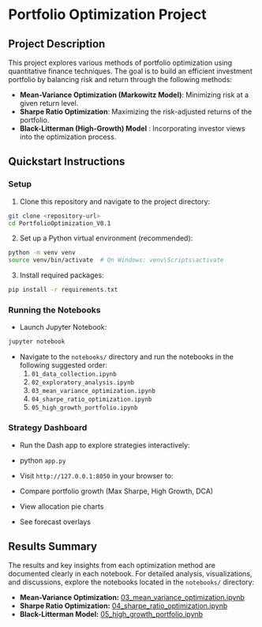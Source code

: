# Portfolio Optimization Project

## Project Description

This project explores various methods of portfolio optimization using quantitative finance techniques. The goal is to build an efficient investment portfolio by balancing risk and return through the following methods:

- **Mean-Variance Optimization (Markowitz Model)**: Minimizing risk at a given return level.
- **Sharpe Ratio Optimization**: Maximizing the risk-adjusted returns of the portfolio.
- **Black-Litterman (High-Growth) Model** : Incorporating investor views into the optimization process.


## Quickstart Instructions

### Setup
1. Clone this repository and navigate to the project directory:
```bash
git clone <repository-url>
cd PortfolioOptimization_V0.1
```

2. Set up a Python virtual environment (recommended):
```bash
python -m venv venv
source venv/bin/activate  # On Windows: venv\Scripts\activate
```

3. Install required packages:
```bash
pip install -r requirements.txt
```

### Running the Notebooks
- Launch Jupyter Notebook:
```bash
jupyter notebook
```

- Navigate to the `notebooks/` directory and run the notebooks in the following suggested order:
  1. `01_data_collection.ipynb`
  2. `02_exploratory_analysis.ipynb`
  3. `03_mean_variance_optimization.ipynb`
  4. `04_sharpe_ratio_optimization.ipynb`
  5. `05_high_growth_portfolio.ipynb`

### Strategy Dashboard

- Run the Dash app to explore strategies interactively:

- python `app.py`
- Visit `http://127.0.0.1:8050` in your browser to:
- Compare portfolio growth (Max Sharpe, High Growth, DCA)
- View allocation pie charts
- See forecast overlays

## Results Summary

The results and key insights from each optimization method are documented clearly in each notebook. For detailed analysis, visualizations, and discussions, explore the notebooks located in the `notebooks/` directory:

- **Mean-Variance Optimization:** [03_mean_variance_optimization.ipynb](notebooks/03_mean_variance_optimization.ipynb)
- **Sharpe Ratio Optimization:** [04_sharpe_ratio_optimization.ipynb](notebooks/04_sharpe_ratio_optimization.ipynb)
- **Black-Litterman Model:** [05_high_growth_portfolio.ipynb](notebooks/05_high_growth_portfolio.ipynb)

